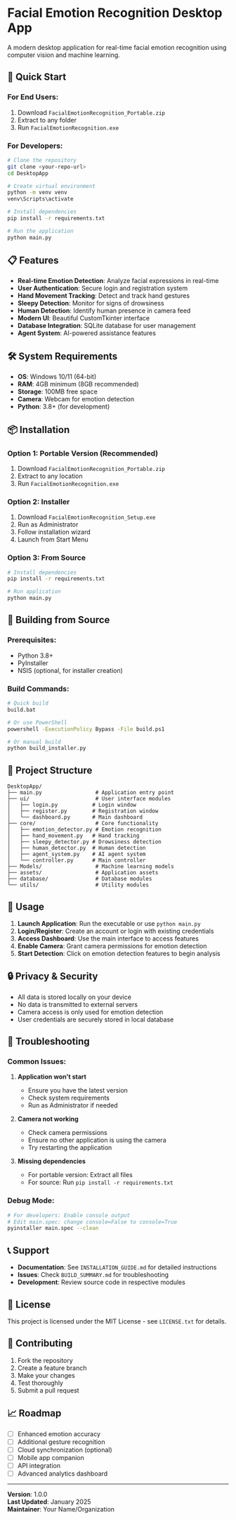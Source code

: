 # Facial Emotion Recognition Desktop App

A modern desktop application for real-time facial emotion recognition using computer vision and machine learning.

## 🚀 Quick Start

### For End Users:
1. Download `FacialEmotionRecognition_Portable.zip`
2. Extract to any folder
3. Run `FacialEmotionRecognition.exe`

### For Developers:
```bash
# Clone the repository
git clone <your-repo-url>
cd DesktopApp

# Create virtual environment
python -m venv venv
venv\Scripts\activate

# Install dependencies
pip install -r requirements.txt

# Run the application
python main.py
```

## 📋 Features

- **Real-time Emotion Detection**: Analyze facial expressions in real-time
- **User Authentication**: Secure login and registration system
- **Hand Movement Tracking**: Detect and track hand gestures
- **Sleepy Detection**: Monitor for signs of drowsiness
- **Human Detection**: Identify human presence in camera feed
- **Modern UI**: Beautiful CustomTkinter interface
- **Database Integration**: SQLite database for user management
- **Agent System**: AI-powered assistance features

## 🛠️ System Requirements

- **OS**: Windows 10/11 (64-bit)
- **RAM**: 4GB minimum (8GB recommended)
- **Storage**: 100MB free space
- **Camera**: Webcam for emotion detection
- **Python**: 3.8+ (for development)

## 📦 Installation

### Option 1: Portable Version (Recommended)
1. Download `FacialEmotionRecognition_Portable.zip`
2. Extract to any location
3. Run `FacialEmotionRecognition.exe`

### Option 2: Installer
1. Download `FacialEmotionRecognition_Setup.exe`
2. Run as Administrator
3. Follow installation wizard
4. Launch from Start Menu

### Option 3: From Source
```bash
# Install dependencies
pip install -r requirements.txt

# Run application
python main.py
```

## 🔧 Building from Source

### Prerequisites:
- Python 3.8+
- PyInstaller
- NSIS (optional, for installer creation)

### Build Commands:
```bash
# Quick build
build.bat

# Or use PowerShell
powershell -ExecutionPolicy Bypass -File build.ps1

# Or manual build
python build_installer.py
```

## 📁 Project Structure

```
DesktopApp/
├── main.py                 # Application entry point
├── ui/                     # User interface modules
│   ├── login.py           # Login window
│   ├── register.py        # Registration window
│   └── dashboard.py       # Main dashboard
├── core/                   # Core functionality
│   ├── emotion_detector.py # Emotion recognition
│   ├── hand_movement.py   # Hand tracking
│   ├── sleepy_detector.py # Drowsiness detection
│   ├── human_detector.py  # Human detection
│   ├── agent_system.py    # AI agent system
│   └── controller.py      # Main controller
├── Models/                 # Machine learning models
├── assets/                 # Application assets
├── database/               # Database modules
└── utils/                  # Utility modules
```

## 🎯 Usage

1. **Launch Application**: Run the executable or use `python main.py`
2. **Login/Register**: Create an account or login with existing credentials
3. **Access Dashboard**: Use the main interface to access features
4. **Enable Camera**: Grant camera permissions for emotion detection
5. **Start Detection**: Click on emotion detection features to begin analysis

## 🔒 Privacy & Security

- All data is stored locally on your device
- No data is transmitted to external servers
- Camera access is only used for emotion detection
- User credentials are securely stored in local database

## 🐛 Troubleshooting

### Common Issues:

1. **Application won't start**
   - Ensure you have the latest version
   - Check system requirements
   - Run as Administrator if needed

2. **Camera not working**
   - Check camera permissions
   - Ensure no other application is using the camera
   - Try restarting the application

3. **Missing dependencies**
   - For portable version: Extract all files
   - For source: Run `pip install -r requirements.txt`

### Debug Mode:
```bash
# For developers: Enable console output
# Edit main.spec: change console=False to console=True
pyinstaller main.spec --clean
```

## 📞 Support

- **Documentation**: See `INSTALLATION_GUIDE.md` for detailed instructions
- **Issues**: Check `BUILD_SUMMARY.md` for troubleshooting
- **Development**: Review source code in respective modules

## 📄 License

This project is licensed under the MIT License - see `LICENSE.txt` for details.

## 🤝 Contributing

1. Fork the repository
2. Create a feature branch
3. Make your changes
4. Test thoroughly
5. Submit a pull request

## 📈 Roadmap

- [ ] Enhanced emotion accuracy
- [ ] Additional gesture recognition
- [ ] Cloud synchronization (optional)
- [ ] Mobile app companion
- [ ] API integration
- [ ] Advanced analytics dashboard

---

**Version**: 1.0.0  
**Last Updated**: January 2025  
**Maintainer**: Your Name/Organization 